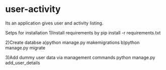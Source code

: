 # user-activity
Its an application gives user and activity listing.

Setps for installation
1)Install requirements by pip install -r requirements.txt

2)Create databse 
  a)python manage.py makemigrations
  b)python manage.py migrate
  
3)Add dummy user data via management commands
  python manage.py add_user_details

